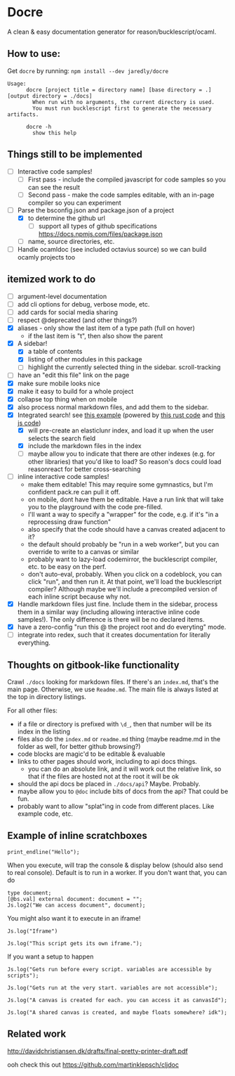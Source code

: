 # Docre

A clean & easy documentation generator for reason/bucklescript/ocaml.

## How to use:

Get `docre` by running: `npm install --dev jaredly/docre`

```
Usage:
      docre [project title = directory name] [base directory = .] [output directory = ./docs]
        When run with no arguments, the current directory is used.
        You must run bucklescript first to generate the necessary artifacts.

      docre -h
        show this help
```

## Things still to be implemented

* [ ] Interactive code samples!
  * [ ] First pass - include the compiled javascript for code samples so you can see the result
  * [ ] Second pass - make the code samples editable, with an in-page compiler so you can experiment
* [ ] Parse the bsconfig.json and package.json of a project
  * [x] to determine the github url
    * [ ] support all types of github specifications https://docs.npmjs.com/files/package.json
  * [ ] name, source directories, etc.
* [ ] Handle ocamldoc (see included octavius source) so we can build ocamly projects too

## itemized work to do

* [ ] argument-level documentation
* [ ] add cli options for debug, verbose mode, etc.
* [ ] add cards for social media sharing
* [ ] respect @deprecated (and other things?)
* [x] aliases - only show the last item of a type path (full on hover)
  * if the last item is "t", then also show the parent
* [x] A sidebar!
  * [x] a table of contents
  * [x] listing of other modules in this package
  * [ ] highlight the currently selected thing in the sidebar. scroll-tracking
* [ ] have an "edit this file" link on the page
* [x] make sure mobile looks nice
* [x] make it easy to build for a whole project
* [x] collapse top thing when on mobile
* [x] also process normal markdown files, and add them to the sidebar.
* [x] Integrated search! see [this example](https://rustbyexample.com/primitives/tuples.html?search=thin) (powered by [this rust code](https://github.com/rust-lang-nursery/mdBook/blob/5fb36751514a83ce245099df3057efd53b5819df/src/renderer/html_handlebars/search.rs#L19) and [this js code](https://github.com/rust-lang-nursery/mdBook/blob/master/src/theme/searcher/searcher.js))
  * [x] will pre-create an elasticlunr index, and load it up when the user selects the search field
  * [x] include the markdown files in the index
  * [ ] maybe allow you to indicate that there are other indexes (e.g. for other libraries) that you'd like to load? So reason's docs could load reasonreact for better cross-searching
* [ ] inline interactive code samples!
  * make them editable! This may require some gymnastics, but I'm confident pack.re can pull it off.
  * on mobile, dont have them be editable. Have a run link that will take you to the playground with the code pre-filled.
  * I'll want a way to specify a "wrapper" for the code, e.g. if it's "in a reprocessing draw function"
  * also specify that the code should have a canvas created adjacent to it?
  * the default should probably be "run in a web worker", but you can override to write to a canvas or similar
  * probably want to lazy-load codemirror, the bucklescript compiler, etc. to be easy on the perf.
  * don't auto-eval, probably. When you click on a codeblock, you can click "run", and then run it. At that point, we'll load the bucklescript compiler? Although maybe we'll include a precompiled version of each inline script because why not.
* [x] Handle markdown files just fine. Include them in the sidebar, process them in a similar way (including allowing interactive inline code samples!). The only difference is there will be no declared items.
* [x] have a zero-config "run this @ the project root and do everyting" mode.
* [ ] integrate into redex, such that it creates documentation for literally everything.

## Thoughts on gitbook-like functionality

Crawl `./docs` looking for markdown files. If there's an `index.md`, that's the main page. Otherwise, we use `Readme.md`.
The main file is always listed at the top in directory listings.

For all other files:

* if a file or directory is prefixed with `\d_`, then that number will be its index in the listing
* files also do the `index.md` or `readme.md` thing (maybe readme.md in the folder as well, for better github browsing?)
* code blocks are magic'd to be editable & evaluable
* links to other pages should work, including to api docs things.
  * you can do an absolute link, and it will work out the relative link, so that if the files are hosted not at the root it will be ok
* should the api docs be placed in `./docs/api`? Maybe. Probably.
* maybe allow you to `@doc` include bits of docs from the api? That could be fun.
* probably want to allow "splat"ing in code from different places. Like example code, etc.

## Example of inline scratchboxes

```reason
print_endline("Hello");
```

When you execute, will trap the console & display below (should also send to real console).
Default is to run in a worker. If you don't want that, you can do

```reason;window
type document;
[@bs.val] external document: document = "";
Js.log2("We can access document", document);
```

You might also want it to execute in an iframe!

```reason;iframe
Js.log("Iframe")
```

```reason;each-iframe
Js.log("This script gets its own iframe.");
```

If you want a setup to happen

```each-setup
Js.log("Gets run before every script. variables are accessible by scripts");
```

```setup
Js.log("Gets run at the very start. variables are not accessible");
```

```each-setup;canvas
Js.log("A canvas is created for each. you can access it as canvasId");
```

```setup;canvas
Js.log("A shared canvas is created, and maybe floats somewhere? idk");
```

## Related work

http://davidchristiansen.dk/drafts/final-pretty-printer-draft.pdf

ooh check this out
https://github.com/martinklepsch/cljdoc
